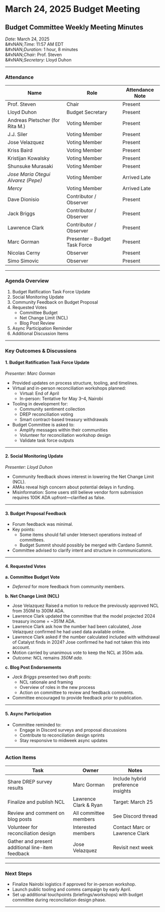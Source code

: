 # March 24, 2025 Budget Meeting

## Budget Committee Weekly Meeting Minutes

_Date:_ March 24, 2025\
&#xNAN;_&#x54;ime:_ 11:57 AM EDT\
&#xNAN;_&#x44;uration:_ 1 hour, 8 minutes\
&#xNAN;_&#x43;hair:_ Prof. Steven\
&#xNAN;_&#x53;ecretary:_ Lloyd Duhon

***

### Attendance

| Name                               | Role                          | Attendance Note |
| ---------------------------------- | ----------------------------- | --------------- |
| Prof. Steven                       | Chair                         | Present         |
| Lloyd Duhon                        | Budget Secretary              | Present         |
| Andreas Pletscher (for Rita M.)    | Voting Member                 | Present         |
| J.J. Siler                         | Voting Member                 | Present         |
| Jose Velazquez                     | Voting Member                 | Present         |
| Kriss Baird                        | Voting Member                 | Present         |
| Kristijan Kowalsky                 | Voting Member                 | Present         |
| Shunsuke Murasaki                  | Voting Member                 | Present         |
| _Jose Maria Otegui Alvarez (Pepe)_ | Voting Member                 | Arrived Late    |
| _Mercy_                            | Voting Member                 | Arrived Late    |
| Dave Dionisio                      | Contributor / Observer        | Present         |
| Jack Briggs                        | Contributor / Observer        | Present         |
| Lawrence Clark                     | Contributor / Observer        | Present         |
| Marc Gorman                        | Presenter – Budget Task Force | Present         |
| Nicolas Cerny                      | Observer                      | Present         |
| Simo Simovic                       | Observer                      | Present         |

***

### Agenda Overview

1. Budget Ratification Task Force Update
2. Social Monitoring Update
3. Community Feedback on Budget Proposal
4. Requested Votes
   * Committee Budget
   * Net Change Limit (NCL)
   * Blog Post Review
5. Async Participation Reminder
6. Additional Discussion Items

***

### Key Outcomes & Discussions

#### 1. Budget Ratification Task Force Update

_Presenter: Marc Gorman_

* Provided updates on process structure, tooling, and timelines.
* Virtual and in-person reconciliation workshops planned:
  * Virtual: End of April
  * In-person: Tentative for May 3–4, Nairobi
* Tooling in development for:
  * Community sentiment collection
  * DREP reconciliation voting
  * Smart contract-based treasury withdrawals
* Budget Committee is asked to:
  * Amplify messages within their communities
  * Volunteer for reconciliation workshop design
  * Validate task force outputs

***

#### 2. Social Monitoring Update

_Presenter: Lloyd Duhon_

* Community feedback shows interest in lowering the Net Change Limit (NCL).
* AMAs reveal high concern about potential delays in funding.
* Misinformation: Some users still believe vendor form submission requires 100K ADA upfront—clarified as false.

***

#### 3. Budget Proposal Feedback

* Forum feedback was minimal.
* Key points:
  * Some items should fall under Intersect operations instead of committees.
  * Budget Summit should possibly be merged with Cardano Summit.
* Committee advised to clarify intent and structure in communications.

***

#### 4. Requested Votes

**a. Committee Budget Vote**

* _Deferred_ for more feedback from community members.

**b. Net Change Limit (NCL)**

* Jose Velazquez Raised a motion to reduce the previously approved NCL from 350M to 300M ADA.
* Lawrence Clark updated the committee that the model projected 2024 treasury income = \~351M ADA.
* Lawrence Clark ask how the number had been calculated, Jose Velazquez confirmed he had used data available online.&#x20;
* Lawrence Clark asked if the number calculated included with withdrawal of Catalyst finds in 2024?  Jose confirmed he had not taken this into account.&#x20;
* Motion carried by unanimous vote to keep the NCL at 350m ada.
* _Outcome:_ NCL remains _350M ada_.&#x20;

**c. Blog Post Endorsements**

* _Jack Briggs_ presented two draft posts:
  * NCL rationale and framing
  * Overview of roles in the new process
  * Action on committee to review and feedback comments.&#x20;
* Committee encouraged to provide feedback prior to publication.

***

#### 5. Async Participation

* Committee reminded to:
  * Engage in Discord surveys and proposal discussions
  * Contribute to reconciliation design sprints
  * Stay responsive to midweek async updates

***

### Action Items

| Task                                             | Owner                 | Notes                              |
| ------------------------------------------------ | --------------------- | ---------------------------------- |
| Share DREP survey results                        | Marc Gorman           | Include hybrid preference insights |
| Finalize and publish NCL                         | Lawrence Clark & Ryan | Target: March 25                   |
| Review and comment on blog posts                 | All committee members | See Discord thread                 |
| Volunteer for reconciliation design              | Interested members    | Contact Marc or Lawrence Clark     |
| Gather and present additional line-item feedback | Jose Velazquez        | Revisit next week                  |

***

### Next Steps

* Finalize Nairobi logistics if approved for in-person workshop.
* Launch public tooling and comms campaign by early April.
* Set up additional touchpoints (briefings/workshops) with budget committee during reconciliation design phase.

***

